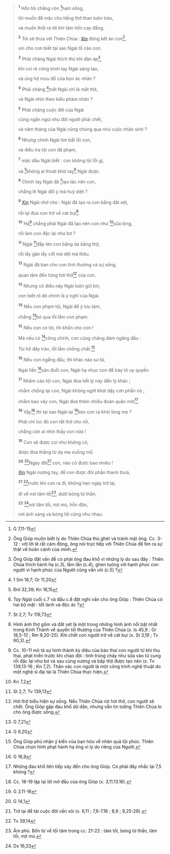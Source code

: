 > <sup><b>1</b></sup> Hồn tôi chẳng còn [^1@-35790360-ffd6-465e-85d7-26bfc8f910fb]ham sống,
>
> tôi muốn để mặc cho tiếng thở than tuôn trào,
>
> và muốn thốt ra lời khi tâm hồn cay đắng.
>
> <sup><b>2</b></sup> Tôi sẽ thưa với Thiên Chúa : [Xin]() đừng kết án con[^1-35790360-ffd6-465e-85d7-26bfc8f910fb],
>
> xin cho con biết tại sao Ngài tố cáo con.
>
> <sup><b>3</b></sup> Phải chăng Ngài thích thú khi đàn áp[^2-35790360-ffd6-465e-85d7-26bfc8f910fb],
>
> khi coi rẻ công trình tay Ngài sáng tạo,
>
> và ủng hộ mưu đồ của bọn ác nhân ?
>
> <sup><b>4</b></sup> Phải chăng [^2@-35790360-ffd6-465e-85d7-26bfc8f910fb]mắt Ngài chỉ là mắt thịt,
>
> và Ngài nhìn theo kiểu phàm nhân ?
>
> <sup><b>5</b></sup> Phải chăng cuộc đời của Ngài
>
> cũng ngắn ngủi như đời người phải chết,
>
> và năm tháng của Ngài cũng chóng qua như cuộc nhân sinh ?
>
> <sup><b>6</b></sup> Nhưng chính Ngài tìm bắt lỗi con,
>
> và điều tra tội con đã phạm,
>
> <sup><b>7</b></sup> mặc dầu Ngài biết : con không tội lỗi gì,
>
> và [^3@-35790360-ffd6-465e-85d7-26bfc8f910fb]không ai thoát khỏi tay[^3-35790360-ffd6-465e-85d7-26bfc8f910fb] Ngài được.
>
> <sup><b>8</b></sup> Chính tay Ngài đã [^4@-35790360-ffd6-465e-85d7-26bfc8f910fb]tạo tác nên con,
>
> chẳng lẽ Ngài đổi ý mà huỷ diệt ?
>
> <sup><b>9</b></sup> [Xin]() Ngài nhớ cho : Ngài đã tạo ra con bằng đất sét,
>
> rồi lại đưa con trở về cát bụi[^4-35790360-ffd6-465e-85d7-26bfc8f910fb].
>
> <sup><b>10</b></sup> Há[^5-35790360-ffd6-465e-85d7-26bfc8f910fb] chẳng phải Ngài đã tạo nên con như [^5@-35790360-ffd6-465e-85d7-26bfc8f910fb]sữa lỏng,
>
> rồi làm con đặc lại như bơ ?
>
> <sup><b>11</b></sup> Ngài [^6@-35790360-ffd6-465e-85d7-26bfc8f910fb]đắp lên con bằng da bằng thịt,
>
> rồi lấy gân lấy cốt mà dệt mà thêu.
>
> <sup><b>12</b></sup> Ngài đã ban cho con tình thương và sự sống,
>
> quan tâm đến từng hơi thở[^6-35790360-ffd6-465e-85d7-26bfc8f910fb] của con.
>
> <sup><b>13</b></sup> Nhưng có điều này Ngài luôn giữ kín,
>
> con biết rõ đó chính là ý nghĩ của Ngài.
>
> <sup><b>14</b></sup> Nếu con phạm tội, Ngài để ý lưu tâm,
>
> chẳng [^7@-35790360-ffd6-465e-85d7-26bfc8f910fb]bỏ qua lỗi lầm con phạm.
>
> <sup><b>15</b></sup> Nếu con có tội, thì khốn cho con !
>
> Mà nếu có [^8@-35790360-ffd6-465e-85d7-26bfc8f910fb]công chính, con cũng chẳng dám ngẩng đầu :
>
> Tủi hổ đầy tràn, lỗi lầm chồng chất.[^7-35790360-ffd6-465e-85d7-26bfc8f910fb]
>
> <sup><b>16</b></sup> Nếu con ngẩng đầu, thì khác nào sư tử,
>
> Ngài liền [^9@-35790360-ffd6-465e-85d7-26bfc8f910fb]săn đuổi con, Ngài hạ nhục con để bày tỏ uy quyền.
>
> <sup><b>17</b></sup> Nhằm cáo tội con, Ngài đưa hết lý này đến lý khác ;
>
> nhằm chống lại con, Ngài không ngớt khơi dậy cơn phẫn nộ ;
>
> nhằm bao vây con, Ngài đưa thêm nhiều đoàn quân mới[^8-35790360-ffd6-465e-85d7-26bfc8f910fb].
>
> <sup><b>18</b></sup> Vậy[^9-35790360-ffd6-465e-85d7-26bfc8f910fb] thì tại sao Ngài lại [^10@-35790360-ffd6-465e-85d7-26bfc8f910fb]kéo con ra khỏi lòng mẹ ?
>
> Phải chi lúc đó con tắt thở cho rồi,
>
> chẳng còn ai nhìn thấy con nữa !
>
> <sup><b>19</b></sup> Con sẽ được coi như không có,
>
> được đưa thẳng từ dạ mẹ xuống mồ.
>
> <sup><b>20</b></sup> [^11@-35790360-ffd6-465e-85d7-26bfc8f910fb]Ngày đời[^10-35790360-ffd6-465e-85d7-26bfc8f910fb] con, nào có được bao nhiêu !
>
> [Xin]() Ngài nương tay, để con được đôi phần thanh thoả,
>
> <sup><b>21</b></sup> [^12@-35790360-ffd6-465e-85d7-26bfc8f910fb]trước khi con ra đi, không hẹn ngày trở lại,
>
> đi về nơi tăm tối[^11-35790360-ffd6-465e-85d7-26bfc8f910fb], dưới bóng tử thần,
>
> <sup><b>22</b></sup> [^13@-35790360-ffd6-465e-85d7-26bfc8f910fb]nơi tăm tối, mịt mù, hỗn độn,
>
> nơi ánh sáng và bóng tối cũng như nhau.

[^1-35790360-ffd6-465e-85d7-26bfc8f910fb]: Ông Gióp muốn biết lý do Thiên Chúa thù ghét và tránh mặt ông. Cc. 3-12 : với lời lẽ rất cảm động, ông nói trực tiếp với Thiên Chúa để tìm ra sự thật về hoàn cảnh của mình.
[^2-35790360-ffd6-465e-85d7-26bfc8f910fb]: Ông Gióp đặt vấn đề có phải ông đau khổ vì những lý do sau đây : Thiên Chúa thích hành hạ (c.3), lầm lẫn (c.4), ghen tuông với hạnh phúc con người vì hạnh phúc của Người cũng vắn vỏi (c.5) ?
[^3-35790360-ffd6-465e-85d7-26bfc8f910fb]: *Tay Ngài* cuối c.7 và đầu c.8 đặt nghi vấn cho ông Gióp : Thiên Chúa có hai bộ mặt : tốt lành và độc ác ?
[^4-35790360-ffd6-465e-85d7-26bfc8f910fb]: Hình ảnh thợ gốm và đất sét là một trong những hình ảnh nổi bật nhất trong Kinh Thánh về quyền tối thượng của Thiên Chúa (x. Is 45,9 ; Gr 18,5-12 ; Rm 9,20-25). Khi chết con người trở về cát bụi (x. St 3,19 ; Tv 90,3).
[^5-35790360-ffd6-465e-85d7-26bfc8f910fb]: Cc. 10-11 mô tả sự hình thành kỳ diệu của bào thai con người từ khi thụ thai, phát triển trước khi chào đời : tinh trùng chảy như sữa vào tử cung rồi đặc lại như bơ và sau cùng xương và bắp thịt được tạo nên (x. Tv 139,13-16 ; Kn 7,2). Thân xác con người là một công trình nghệ thuật do một nghệ sĩ đại tài là Thiên Chúa thực hiện.
[^6-35790360-ffd6-465e-85d7-26bfc8f910fb]: Hơi thở biểu hiện sự sống. Nếu Thiên Chúa rút hơi thở, con người sẽ chết. Ông Gióp gặp đau khổ dữ dằn, nhưng vẫn tin tưởng Thiên Chúa lo cho ông được sống.
[^7-35790360-ffd6-465e-85d7-26bfc8f910fb]: Ông Gióp phủ nhận ý kiến của bạn hữu về nhân quả tội phúc. Thiên Chúa chọn hình phạt hành hạ ông vì lý do riêng của Người.
[^8-35790360-ffd6-465e-85d7-26bfc8f910fb]: Những đau khổ liên tiếp xảy đến cho ông Gióp. Có phải đây nhắc lại 7,5 không ?
[^9-35790360-ffd6-465e-85d7-26bfc8f910fb]: Cc. 18-19 lặp lại lời mở đầu của ông Gióp (x. 3,11.13.16).
[^10-35790360-ffd6-465e-85d7-26bfc8f910fb]: Trở lại đề tài cuộc đời vắn vỏi (x. 6,11 ; 7,6-7.16 ; 8,9 ; 9,25-26).
[^11-35790360-ffd6-465e-85d7-26bfc8f910fb]: Âm phủ. Bốn từ về tối tăm trong cc. 21-22 : tăm tối, bóng tử thần, tăm tối, mịt mù.
[^1@-35790360-ffd6-465e-85d7-26bfc8f910fb]: G 7,11-15
[^2@-35790360-ffd6-465e-85d7-26bfc8f910fb]: 1 Sm 16,7; Gr 11,20
[^3@-35790360-ffd6-465e-85d7-26bfc8f910fb]: Đnl 32,39; Kn 16,15
[^4@-35790360-ffd6-465e-85d7-26bfc8f910fb]: St 2,7; Tv 119,73
[^5@-35790360-ffd6-465e-85d7-26bfc8f910fb]: Kn 7,2
[^6@-35790360-ffd6-465e-85d7-26bfc8f910fb]: St 2,7; Tv 139,13
[^7@-35790360-ffd6-465e-85d7-26bfc8f910fb]: G 7,21
[^8@-35790360-ffd6-465e-85d7-26bfc8f910fb]: G 9,20
[^9@-35790360-ffd6-465e-85d7-26bfc8f910fb]: G 16,9
[^10@-35790360-ffd6-465e-85d7-26bfc8f910fb]: G 3,11-16
[^11@-35790360-ffd6-465e-85d7-26bfc8f910fb]: G 14,1
[^12@-35790360-ffd6-465e-85d7-26bfc8f910fb]: Tv 39,14
[^13@-35790360-ffd6-465e-85d7-26bfc8f910fb]: Ds 16,33